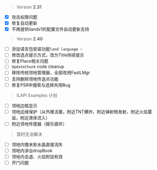 > Version **2.31**
 - [x] 攻击权限问题
 - [x] 修复自动更新
 - [x] 不再提供ilandv1的配置文件自动更新支持

> Version **2.40**
 - [ ] 添加语言包安装功能`land language ~`
 - [ ] 修改选点提示方式，改为Title持续提示
 - [ ] 修复Place相关问题
 - [ ]  `UpdateChunk` code cleanup
 - [ ] 移除传统领地管理器，全部改用FastLMgr
 - [ ] 支持删除领地传送点功能
 - [ ] 修复PSR中搜索与选择共用Bug

> ILAPI Examples 计划
 - [ ] 领地边框显示
 - [ ] 领地边缘保护（从外推活塞，附近TNT爆炸，附近弹射物发射，附近火焰蔓延，附近液体流入）
 - [ ] 附近领地传感器（娱乐插件）

> 暂时无法解决
 - [ ] 领地内撸末影水晶直接消失
 - [ ] 领地内讲台dropBook
 - [ ] 领地内击退、火焰附加有效
 - [ ] 开门问题